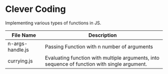 # Clever Coding

Implementing various types of functions in JS.

| File Name                | Description                                 |
| ------------------------ | ------------------------------------------- |
| n-args-handle.js         | Passing Function with n number of arguments |
| currying.js              | Evaluating function with multiple arguments, into sequence of function with single argument. |

